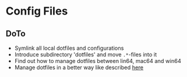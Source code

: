 # Config Files

## DoTo
* Symlink all local dotfiles and configurations
* Introduce subdirectory 'dotfiles' and move `.*`-files into it
* Find out how to manage dotfiles between lin64, mac64 and win64
* Manage dotfiles in a better way like described [here](https://dev.to/lostintangent/how-do-you-manage-and-synchronize-your-dotfiles-across-multiple-machines-2n24)
